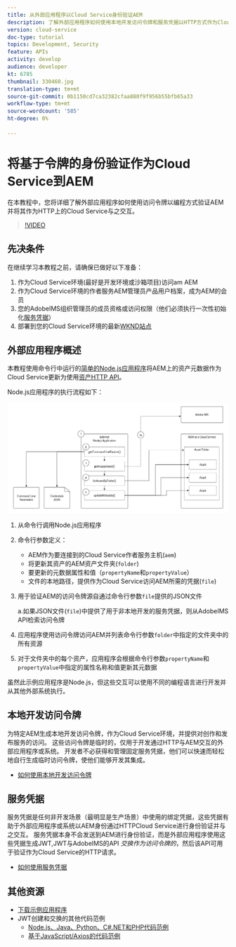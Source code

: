 ```yaml
---
title: 从外部应用程序以Cloud Service身份验证AEM
description: 了解外部应用程序如何使用本地开发访问令牌和服务凭据以HTTP方式作为Cloud Service以编程方式验证身份并与AEM交互。
version: cloud-service
doc-type: tutorial
topics: Development, Security
feature: APIs
activity: develop
audience: developer
kt: 6785
thumbnail: 330460.jpg
translation-type: tm+mt
source-git-commit: 0b1150cd7ca32382cfaa880f9f956b55bfb65a33
workflow-type: tm+mt
source-wordcount: '585'
ht-degree: 0%

---
```



# 将基于令牌的身份验证作为Cloud Service到AEM

在本教程中，您将详细了解外部应用程序如何使用访问令牌以编程方式验证AEM并将其作为HTTP上的Cloud Service与之交互。

>[!VIDEO](https://video.tv.adobe.com/v/330460/?quality=12&learn=on)

## 先决条件

在继续学习本教程之前，请确保已做好以下准备：

1. 作为Cloud Service环境(最好是开发环境或沙箱项目)访问am AEM
1. 作为Cloud Service环境的作者服务AEM管理员产品用户档案，成为AEM的会员
1. 您的AdobeIMS组织管理员的成员资格或访问权限（他们必须执行一次性初始化[服务凭据](./service-credentials.md)）
1. 部署到您的Cloud Service环境的最新[WKND站点](https://github.com/adobe/aem-guides-wknd)

## 外部应用程序概述

本教程使用命令行中运行的[简单的Node.js应用程序](./assets/aem-guides_token-authentication-external-application.zip)将AEM上的资产元数据作为Cloud Service更新为使用[资产HTTP API](https://experienceleague.adobe.com/docs/experience-manager-cloud-service/assets/admin/mac-api-assets.html)。

Node.js应用程序的执行流程如下：

![外部应用程序](./assets/overview/external-application.png)

1. 从命令行调用Node.js应用程序
1. 命令行参数定义：
   + AEM作为要连接到的Cloud Service作者服务主机(`aem`)
   + 将更新其资产的AEM资产文件夹(`folder`)
   + 要更新的元数据属性和值（`propertyName`和`propertyValue`）
   + 文件的本地路径，提供作为Cloud Service访问AEM所需的凭据(`file`)
1. 用于验证AEM的访问令牌源自通过命令行参数`file`提供的JSON文件

   a.如果JSON文件(`file`)中提供了用于非本地开发的服务凭据，则从AdobeIMS API检索访问令牌
1. 应用程序使用访问令牌访问AEM并列表命令行参数`folder`中指定的文件夹中的所有资源
1. 对于文件夹中的每个资产，应用程序会根据命令行参数`propertyName`和`propertyValue`中指定的属性名称和值更新其元数据

虽然此示例应用程序是Node.js，但这些交互可以使用不同的编程语言进行开发并从其他外部系统执行。

## 本地开发访问令牌

为特定AEM生成本地开发访问令牌，作为Cloud Service环境，并提供对创作和发布服务的访问。  这些访问令牌是临时的，仅用于开发通过HTTP与AEM交互的外部应用程序或系统。 开发者不必获得和管理固定服务凭据，他们可以快速而轻松地自行生成临时访问令牌，使他们能够开发其集成。

+ [如何使用本地开发访问令牌](./local-development-access-token.md)

## 服务凭据

服务凭据是任何非开发场景（最明显是生产场景）中使用的绑定凭据，这些凭据有助于外部应用程序或系统以AEM身份通过HTTPCloud Service进行身份验证并与之交互。 服务凭据本身不会发送到AEM进行身份验证，而是外部应用程序使用这些凭据生成JWT,JWT与AdobeIMS的API _交换作为访问令牌的_，然后该API可用于验证作为Cloud Service的HTTP请求。

+ [如何使用服务凭据](./service-credentials.md)

## 其他资源

+ [下载示例应用程序](./assets/aem-guides_token-authentication-external-application.zip)
+ JWT创建和交换的其他代码范例
   + [Node.js、Java、Python、C#.NET和PHP代码范例](https://www.adobe.io/authentication/auth-methods.html#!AdobeDocs/adobeio-auth/master/JWT/samples/samples.md)
   + [基于JavaScript/Axios的代码范例](https://github.com/adobe/aemcs-api-client-lib)
